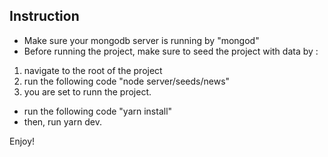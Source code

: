 ## Instruction 
- Make sure your mongodb server is running by "mongod"
- Before running the project, make sure to seed the project with data by :
 1. navigate to the root of the project
 2. run the following code "node server/seeds/news"
 3. you are set to runn the project.
- run the following code "yarn install"
- then, run yarn dev.


Enjoy! 
